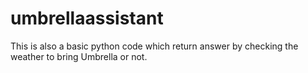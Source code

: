 # umbrellaassistant
This is also a basic python code which return answer by checking the weather to bring Umbrella or not.
